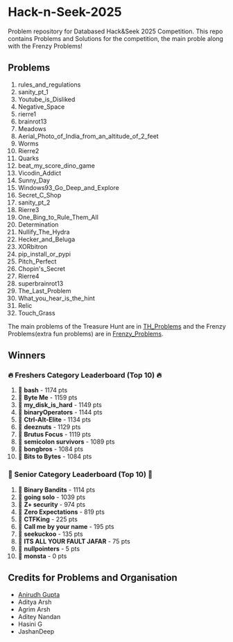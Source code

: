 # Hack-n-Seek-2025

Problem repository for Databased Hack&amp;Seek 2025 Competition. This repo contains Problems and Solutions for the competition, the main proble along with the Frenzy Problems!

## Problems

1. rules_and_regulations
2. sanity_pt_1
3. Youtube_is_Disliked
4. Negative_Space
5. rierre1
6. brainrot13
7. Meadows
8. Aerial_Photo_of_India_from_an_altitude_of_2_feet
9. Worms
10. Rierre2
11. Quarks
12. beat_my_score_dino_game
13. Vicodin_Addict
14. Sunny_Day
15. Windows93_Go_Deep_and_Explore
16. Secret_C_Shop
17. sanity_pt_2
18. Rierre3
19. One_Bing_to_Rule_Them_All
20. Determination
21. Nullify_The_Hydra
22. Hecker_and_Beluga
23. XORbitron
24. pip_install_or_pypi
25. Pitch_Perfect
26. Chopin's_Secret
27. Rierre4
28. superbrainrot13
29. The_Last_Problem
30. What_you_hear_is_the_hint
31. Relic
32. Touch_Grass

The main problems of the Treasure Hunt are in [TH_Problems](./TH_Problems/) and the Frenzy Problems(extra fun problems) are in [Frenzy_Problems](./Frenzy_Problems/).

## Winners

### 🔥 Freshers Category Leaderboard (Top 10) 🔥

1. 🥇 **bash** - 1174 pts
2. 🥈 **Byte Me** - 1159 pts
3. 🥉 **my_disk_is_hard** - 1149 pts
4. 🏅 **binaryOperators** - 1144 pts
5. 🏅 **Ctrl-Alt-Elite** - 1134 pts
6. 🏅 **deeznuts** - 1129 pts
7. 🏅 **Brutus Focus** - 1119 pts
8. 🏅 **semicolon survivors** - 1089 pts
9. 🏅 **bongbros** - 1084 pts
10. 🏅 **Bits to Bytes** - 1084 pts

### 🚀 Senior Category Leaderboard (Top 10) 🚀

1. 🥇 **Binary Bandits** - 1114 pts
2. 🥈 **going solo** - 1039 pts
3. 🥉 **Z+ security** - 974 pts
4. 🏅 **Zero Expectations** - 819 pts
5. 🏅 **CTFKing** - 225 pts
6. 🏅 **Call me by your name** - 195 pts
7. 🏅 **seekuckoo** - 135 pts
8. 🏅 **ITS ALL YOUR FAULT JAFAR** - 75 pts
9. 🏅 **nullpointers** - 5 pts
10. 🏅 **monsta** - 0 pts

## Credits for Problems and Organisation

- [Anirudh Gupta](https://github.com/AnirudhG07)
- Aditya Arsh
- Agrim Arsh
- Aditey Nandan
- Hasini G
- JashanDeep
